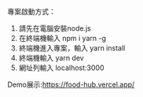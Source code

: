 專案啟動方式：

1. 請先在電腦安裝node.js
2. 在終端機輸入 npm i yarn -g
3. 終端機進入專案，輸入 yarn install
4. 終端機輸入 yarn dev
5. 網址列輸入 localhost:3000

Demo展示:https://food-hub.vercel.app/
